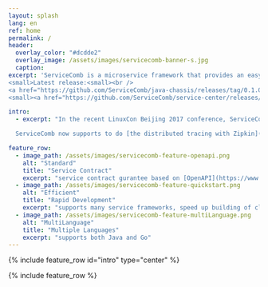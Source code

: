 ```yaml
---
layout: splash
lang: en
ref: home
permalink: /
header:
  overlay_color: "#dcdde2"
  overlay_image: /assets/images/servicecomb-banner-s.jpg
  caption:
excerpt: 'ServiceComb is a microservice framework that provides an easy way to develop and deploy applications in the cloud. It provides functionalities of code framework generation, service registration, service discovery, load balance, service reliability(latency and fault tolerance, flow control and graceful degradation, handler chain tracing) et al.<br /><br />
<small>Latest release:<small><br />
<a href="https://github.com/ServiceComb/java-chassis/releases/tag/0.1.0"> Java SDK v0.1.0 </a></small><br />
<small><a href="https://github.com/ServiceComb/service-center/releases/tag/0.1.0-m1">Service Center v0.1.0-m1</a></small><br />'

intro:
  - excerpt: "In the recent LinuxCon Beijing 2017 conference, ServiceComb organized a workshop to show [the way to build a cloud application using ServiceComb](/docs/linuxcon-workshop-demo/).<br /><br />

  ServiceComb now supports to do [the distributed tracing with Zipkin](/docs/tracing-with-servicecomb/)."

feature_row:
  - image_path: /assets/images/servicecomb-feature-openapi.png
    alt: "Standard"
    title: "Service Contract"
    excerpt: "service contract gurantee based on [OpenAPI](https://www.openapis.org)"
  - image_path: /assets/images/servicecomb-feature-quickstart.png
    alt: "Efficient"
    title: "Rapid Development"
    excerpt: "supports many service frameworks, speed up building of cloud applications"
  - image_path: /assets/images/servicecomb-feature-multiLanguage.png
    alt: "MultiLanguage"
    title: "Multiple Languages"
    excerpt: "supports both Java and Go"
---
```


{% include feature_row id="intro" type="center" %}

{% include feature_row %}
